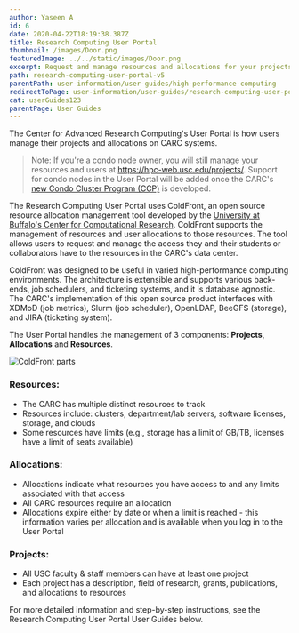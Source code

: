 ```yaml
---
author: Yaseen A
id: 6
date: 2020-04-22T18:19:38.387Z
title: Research Computing User Portal
thumbnail: /images/Door.png
featuredImage: ../../static/images/Door.png
excerpt: Request and manage resources and allocations for your projects.
path: research-computing-user-portal-v5
parentPath: user-information/user-guides/high-performance-computing
redirectToPage: user-information/user-guides/research-computing-user-portal
cat: userGuides123
parentPage: User Guides
---
```


The Center for Advanced Research Computing's User Portal is how users manage their projects and allocations on CARC systems.

>Note: If you're a condo node owner, you will still manage your resources and users at https://hpc-web.usc.edu/projects/. Support for condo nodes in the User Portal will be added once the CARC's [new Condo Cluster Program (CCP)](/services/condo-cluster-program) is developed. 

The Research Computing User Portal uses ColdFront, an open source resource allocation management tool developed by the [University at Buffalo's Center for Computational Research](http://www.buffalo.edu/ccr.html). ColdFront supports the management of resources and user allocations to those resources.  The tool allows users to request and manage the access they and their students or collaborators have to the resources in the CARC's data center.  

ColdFront was designed to be useful in varied high-performance computing environments. The architecture is extensible and supports various back-ends, job schedulers, and ticketing systems, and it is database agnostic.  The CARC's implementation of this open source product interfaces with XDMoD (job metrics), Slurm (job scheduler), OpenLDAP, BeeGFS (storage), and JIRA (ticketing system).

The User Portal handles the management of 3 components: **Projects**, **Allocations** and **Resources**.

![ColdFront parts](/images/coldfront_overview.png)

### Resources:
- The CARC has multiple distinct resources to track
- Resources include: clusters, department/lab servers, software licenses, storage, and clouds
- Some resources have limits (e.g., storage has a limit of GB/TB, licenses have a limit of seats available)  

### Allocations:
- Allocations indicate what resources you have access to and any limits associated with that access
- All CARC resources require an allocation
- Allocations expire either by date or when a limit is reached - this information varies per allocation and is available when you log in to the User Portal  

### Projects:
- All USC faculty & staff members can have at least one project
- Each project has a description, field of research, grants, publications, and allocations to resources

For more detailed information and step-by-step instructions, see the Research Computing User Portal User Guides below.

